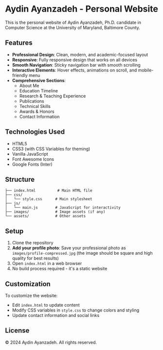 # Aydin Ayanzadeh - Personal Website

This is the personal website of Aydin Ayanzadeh, Ph.D. candidate in Computer Science at the University of Maryland, Baltimore County.

## Features

- **Professional Design**: Clean, modern, and academic-focused layout
- **Responsive**: Fully responsive design that works on all devices
- **Smooth Navigation**: Sticky navigation bar with smooth scrolling
- **Interactive Elements**: Hover effects, animations on scroll, and mobile-friendly menu
- **Comprehensive Sections**: 
  - About Me
  - Education Timeline
  - Research & Teaching Experience
  - Publications
  - Technical Skills
  - Awards & Honors
  - Contact Information

## Technologies Used

- HTML5
- CSS3 (with CSS Variables for theming)
- Vanilla JavaScript
- Font Awesome Icons
- Google Fonts (Inter)

## Structure

```
├── index.html          # Main HTML file
├── css/
│   └── style.css      # Main stylesheet
├── js/
│   └── main.js        # JavaScript for interactivity
├── images/            # Image assets (if any)
└── assets/            # Other assets
```

## Setup

1. Clone the repository
2. **Add your profile photo**: Save your professional photo as `images/profile-compressed.jpg` (the image should be square and high quality for best results)
3. Open `index.html` in a web browser
4. No build process required - it's a static website

## Customization

To customize the website:
- Edit `index.html` to update content
- Modify CSS variables in `style.css` to change colors and styling
- Update contact information and social links

## License

© 2024 Aydin Ayanzadeh. All rights reserved.